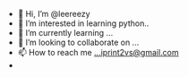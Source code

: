- 👋 Hi, I’m @leereezy
- 👀 I’m interested in learning python..
- 🌱 I’m currently learning ...
- 💞️ I’m looking to collaborate on ...
- 📫 How to reach me ...iprint2vs@gmail.com
- 

<!---
leereezy/leereezy is a ✨ special ✨ repository because its `README.md` (this file) appears on your GitHub profile.
You can click the Preview link to take a look at your changes.
--->
